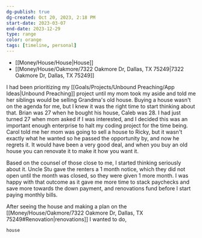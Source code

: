 ```yaml
---
dg-publish: true
dg-created: Oct 20, 2023, 2:18 PM
start-date: 2023-03-07
end-date: 2023-12-29
type: range
color: orange
tags: [timeline, personal]
---
```


- [[Money/House/House\|House]]
- [[Money/House/Oakmore/7322 Oakmore Dr, Dallas, TX 75249\|7322 Oakmore Dr, Dallas, TX 75249]]

I had been prioritizing my [[Goals/Projects/Unbound Preaching/App Ideas\|Unbound Preaching]] project until my mom took my aside and told me her siblings would be selling Grandma's old house. Buying a house wasn't on the agenda for me, but I knew it was the right time to start thinking about that. Brian was 27 when he bought his house, Caleb was 28. I had just turned 27 when mom asked if I was interested, and I decided this was an important enough enterprise to halt my coding project for the time being. Carol told me her mom was going to sell a house to Ricky, but it wasn't exactly what he wanted so he passed the opportunity by, and now he regrets it. It would have been a very good deal, and when you buy an old house you can renovate it to make it how you want it.

Based on the counsel of those close to me, I started thinking seriously about it. Uncle Stu gave the renters a 1 month notice, which they did not open until the month was closed, so they were given 1 more month. I was happy with that outcome as it gave me more time to stack paychecks and save more towards the down payment, and renovations fund before I start paying monthly bills.

After seeing the house and making a plan on the [[Money/House/Oakmore/7322 Oakmore Dr, Dallas, TX 75249#Renovation\|renovations]] I wanted to do, 


```timeline
house
```
